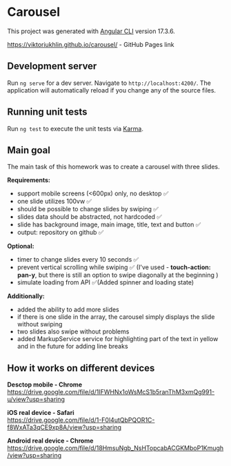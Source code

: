# Carousel

This project was generated with [Angular CLI](https://github.com/angular/angular-cli) version 17.3.6.

https://viktoriukhlin.github.io/carousel/ - GitHub Pages link

## Development server

Run `ng serve` for a dev server. Navigate to `http://localhost:4200/`. The application will automatically reload if you change any of the source files.

## Running unit tests

Run `ng test` to execute the unit tests via [Karma](https://karma-runner.github.io).

## Main goal

The main task of this homework was to create a carousel with three slides.

**Requirements:**

- support mobile screens (<600px) only, no desktop ✅
- one slide utilizes 100vw ✅
- should be possible to change slides by swiping ✅
- slides data should be abstracted, not hardcoded ✅
- slide has background image, main image, title, text and button ✅
- output: repository on github ✅

**Optional:**

- timer to change slides every 10 seconds ✅
- prevent vertical scrolling while swiping ✅ (I've used - **touch-action: pan-y**, but there is still an option to swipe diagonally at the beginning )
- simulate loading from API ✅(Added spinner and loading state)

**Additionally:**

- added the ability to add more slides
- if there is one slide in the array, the carousel simply displays the slide without swiping
- two slides also swipe without problems
- added MarkupService service for highlighting part of the text in yellow and in the future for adding line breaks

## How it works on different devices

**Desctop mobile - Chrome** <br/>
https://drive.google.com/file/d/1IFWHNx1oWsMcS1b5ranThM3xmQg991-u/view?usp=sharing

**iOS real device - Safari** <br/>
https://drive.google.com/file/d/1-F0l4utQbPQOR1C-f8WxATa3qCE9xp8A/view?usp=sharing

**Android real device - Chrome** <br/>
https://drive.google.com/file/d/18HmsuNgb_NsHTopcabACGKMboP1Kmugh/view?usp=sharing

